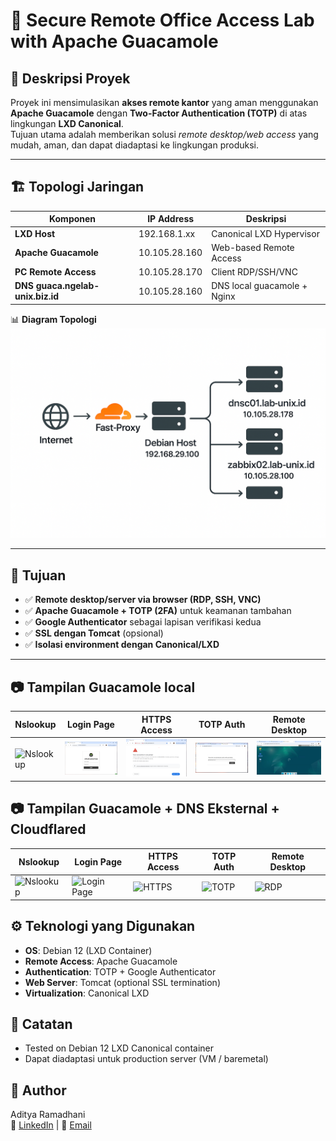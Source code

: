 # 🔐 Secure Remote Office Access Lab with Apache Guacamole

## 📌 Deskripsi Proyek
Proyek ini mensimulasikan **akses remote kantor** yang aman menggunakan **Apache Guacamole** dengan **Two-Factor Authentication (TOTP)** di atas lingkungan **LXD Canonical**.  
Tujuan utama adalah memberikan solusi *remote desktop/web access* yang mudah, aman, dan dapat diadaptasi ke lingkungan produksi.  

---

## 🏗️ Topologi Jaringan

| Komponen                          | IP Address      | Deskripsi                   |
|-----------------------------------|-----------------|-----------------------------|
| **LXD Host**                      | 192.168.1.xx    |  Canonical LXD Hypervisor   |
| **Apache Guacamole**              | 10.105.28.160   | Web-based Remote Access     |
| **PC Remote Access**              | 10.105.28.170   | Client RDP/SSH/VNC          |
| **DNS guaca.ngelab-unix.biz.id**  | 10.105.28.160   | DNS local guacamole + Nginx |

📊 **Diagram Topologi**  
![Topologi Jaringan](/Image/ChatGPT%20Image%20Sep%2016%2C%202025%2C%2009_49_24%20AM.png)  

---

## 🎯 Tujuan
- ✅ **Remote desktop/server via browser (RDP, SSH, VNC)**  
- ✅ **Apache Guacamole + TOTP (2FA)** untuk keamanan tambahan  
- ✅ **Google Authenticator** sebagai lapisan verifikasi kedua  
- ✅ **SSL dengan Tomcat** (opsional)  
- ✅ **Isolasi environment dengan Canonical/LXD**  

---

## 📷 Tampilan Guacamole local  
| Nslookup | Login Page | HTTPS Access | TOTP Auth  | Remote Desktop |
|----------|------------|--------------|------------|----------------|
| ![Nslookup](/Image/nslookup.png) | ![Login Page](/Image/guacahttp.png) | ![HTTPS](/Image/guacahttps.png) | ![TOTP](/Image/guacalabtotp.png) | ![RDP](/Image/guacalabrdp.png) |

## 📷 Tampilan Guacamole + DNS Eksternal + Cloudflared  
| Nslookup | Login Page | HTTPS Access | TOTP Auth  | Remote Desktop |
|----------|------------|--------------|------------|----------------|
| ![Nslookup](/Image/nslookup.png) | ![Login Page](/Image/guacahttsp.png) | ![HTTPS](/Image/guacahttsps.png) | ![TOTP](/Image/guacalabtostp.png) | ![RDP](/Image/guacalabrdps.png) |


## ⚙️ Teknologi yang Digunakan
- **OS**: Debian 12 (LXD Container)  
- **Remote Access**: Apache Guacamole  
- **Authentication**: TOTP + Google Authenticator  
- **Web Server**: Tomcat (optional SSL termination)  
- **Virtualization**: Canonical LXD  

## 📌 Catatan
- Tested on Debian 12 LXD Canonical container  
- Dapat diadaptasi untuk production server (VM / baremetal)    

## 👤 Author
Aditya Ramadhani  
🔗 [LinkedIn](https://linkedin.com/in/username) | 📧 [Email](mailto:ramadhaniaditya19@gmail.com)  


